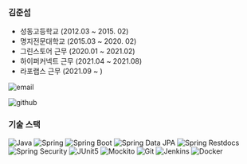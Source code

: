 ### 김준섭
- 성동고등학교 (2012.03 ~ 2015. 02)
- 명지전문대학교 (2015.03 ~ 2020. 02)
- 그린스토어 근무 (2020.01 ~ 2021.02)
- 하이퍼커넥트 근무 (2021.04 ~ 2021.08)
- 라포랩스 근무 (2021.09 ~ )

![email](https://img.shields.io/badge/ggi4111@naver.com-yellow?logo=messenger&logoColor=fff)

![github](https://img.shields.io/badge/JsKim4-grey?logo=github&logoColor=fff)



### 기술 스택
![Java](https://img.shields.io/badge/Java-A00)
![Spring](https://img.shields.io/badge/Spring-490)
![Spring Boot](https://img.shields.io/badge/Spring_Boot-689)
![Spring Data JPA](https://img.shields.io/badge/Spring_Data_JPA-A7A)
![Spring Restdocs](https://img.shields.io/badge/Spring_Restdocs-1AA)
![Spring Security](https://img.shields.io/badge/Spring_Security-AA2)
![JUnit5](https://img.shields.io/badge/JUnit5-A02)
![Mockito](https://img.shields.io/badge/Mockito-777)
![Git](https://img.shields.io/badge/Git-333)
![Jenkins](https://img.shields.io/badge/Jenkins-333)
![Docker](https://img.shields.io/badge/Docker-333)
